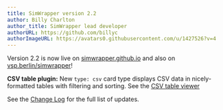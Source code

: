 ```yaml
---
title: SimWrapper version 2.2
author: Billy Charlton
author_title: SimWrapper lead developer
authorURL: https://github.com/billyc
authorImageURL: https://avatars0.githubusercontent.com/u/1427526?v=4
---
```


Version 2.2 is now live on [simwrapper.github.io](https://simwrapper.github.io) and also on [vsp.berlin/simwrapper](https://vsp.berlin/simwrapper)!

**CSV table plugin:** New `type: csv` card type displays CSV data in nicely-formatted tables with filtering and sorting. See the [CSV table viewer](../docs/csv)

See the [Change Log](../docs/changelog) for the full list of updates.
